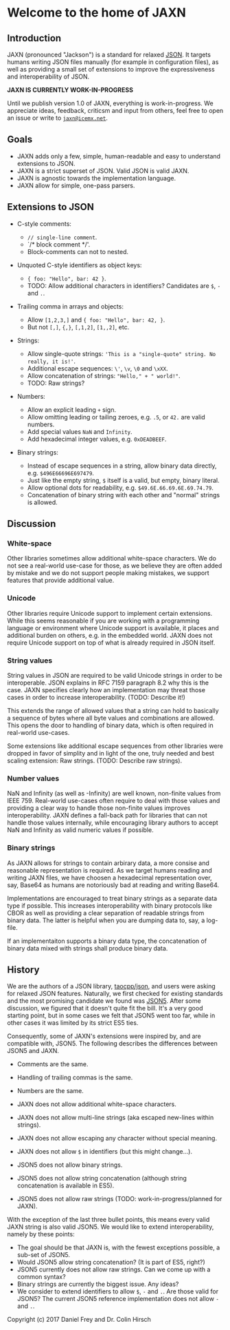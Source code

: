 # Welcome to the home of JAXN

## Introduction

JAXN (pronounced "Jackson") is a standard for relaxed [JSON](https://tools.ietf.org/html/rfc7159). It targets humans writing JSON files manually (for example in configuration files), as well as providing a small set of extensions to improve the expressiveness and interoperability of JSON.

**JAXN IS CURRENTLY WORK-IN-PROGRESS**

Until we publish version 1.0 of JAXN, everything is work-in-progress. We appreciate ideas, feedback, criticsm and input from others, feel free to open an issue or write to [`jaxn@icemx.net`](mailto:jaxn@icemx.net).

## Goals

* JAXN adds only a few, simple, human-readable and easy to understand extensions to JSON.
* JAXN is a strict superset of JSON. Valid JSON is valid JAXN.
* JAXN is agnostic towards the implementation language.
* JAXN allow for simple, one-pass parsers.

## Extensions to JSON

* C-style comments:

  * `// single-line comment`.
  * `/* block comment */'.
  * Block-comments can not to nested.

* Unquoted C-style identifiers as object keys:

  * `{ foo: "Hello", bar: 42 }`.
  * TODO: Allow additional characters in identifiers? Candidates are `$`, `-` and `.`.

* Trailing comma in arrays and objects:

  * Allow `[1,2,3,]` and `{ foo: "Hello", bar: 42, }`.
  * But not `[,]`, `{,}`, `[,1,2]`, `[1,,2]`, etc.

* Strings:

  * Allow single-quote strings: `'This is a "single-quote" string. No really, it is!'`.
  * Additional escape sequences: `\'`, `\v`, `\0` and `\xXX`.
  * Allow concatenation of strings: `"Hello," + " world!"`.
  * TODO: Raw strings?

* Numbers:

  * Allow an explicit leading `+` sign.
  * Allow omitting leading or tailing zeroes, e.g. `.5`, or `42.` are valid numbers.
  * Add special values `NaN` and `Infinity`.
  * Add hexadecimal integer values, e.g. `0xDEADBEEF`.

* Binary strings:

  * Instead of escape sequences in a string, allow binary data directly, e.g. `$496E66696E697479`.
  * Just like the empty string, `$` itself is a valid, but empty, binary literal.
  * Allow optional dots for readability, e.g. `$49.6E.66.69.6E.69.74.79`.
  * Concatenation of binary string with each other and "normal" strings is allowed.

## Discussion

### White-space

Other libraries sometimes allow additional white-space characters. We do not see a real-world use-case for those, as we believe they are often added by mistake and we do not support people making mistakes, we support features that provide additional value.

### Unicode

Other libraries require Unicode support to implement certain extensions. While this seems reasonable if you are working with a programming language or environment where Unicode support is available, it places and additional burden on others, e.g. in the embedded world. JAXN does not require Unicode support on top of what is already required in JSON itself.

### String values

String values in JSON are required to be valid Unicode strings in order to be interoperable. JSON explains in RFC 7159 paragraph 8.2 why this is the case. JAXN specifies clearly how an implementation may threat those cases in order to increase interoperability. (TODO: Describe it!)

This extends the range of allowed values that a string can hold to basically a sequence of bytes where all byte values and combinations are allowed. This opens the door to handling of binary data, which is often required in real-world use-cases.

Some extensions like additional escape sequences from other libraries were dropped in favor of simplity and in light of the one, truly needed and best scaling extension: Raw strings. (TODO: Describe raw strings).

### Number values

NaN and Infinity (as well as -Infinity) are well known, non-finite values from IEEE 759. Real-world use-cases often require to deal with those values and providing a clear way to handle those non-finite values improves interoperability. JAXN defines a fall-back path for libraries that can not handle those values internally, while encouraging library authors to accept NaN and Infinity as valid numeric values if possible.

### Binary strings

As JAXN allows for strings to contain arbirary data, a more consise and reasonable representation is required. As we target humans reading and writing JAXN files, we have choosen a hexadecimal representation over, say, Base64 as humans are notoriously bad at reading and writing Base64.

Implementations are encouraged to treat binary strings as a separate data type if possible. This increases interoperability with binary protocols like CBOR as well as providing a clear separation of readable strings from binary data. The latter is helpful when you are dumping data to, say, a log-file.

If an implementaiton supports a binary data type, the concatenation of binary data mixed with strings shall produce binary data.

## History

We are the authors of a JSON library, [taocpp/json](https://github.com/taocpp/json), and users were asking for relaxed JSON features. Naturally, we first checked for existing standards and the most promising candidate we found was [JSON5](http://json5.org). After some discussion, we figured that it doesn't quite fit the bill. It's a very good starting point, but in some cases we felt that JSON5 went too far, while in other cases it was limited by its strict ES5 ties.

Consequently, some of JAXN's extensions were inspired by, and are compatible with, JSON5. The following describes the differences between JSON5 and JAXN.

* Comments are the same.
* Handling of trailing commas is the same.
* Numbers are the same.

* JAXN does not allow additional white-space characters.
* JAXN does not allow multi-line strings (aka escaped new-lines within strings).
* JAXN does not allow escaping any character without special meaning.
* JAXN does not allow `$` in identifiers (but this might change...).

* JSON5 does not allow binary strings.
* JSON5 does not allow string concatenation (although string concatenation is available in ES5).
* JSON5 does not allow raw strings (TODO: work-in-progress/planned for JAXN).

With the exception of the last three bullet points, this means every valid JAXN string is also valid JSON5. We would like to extend interoperability, namely by these points:

* The goal should be that JAXN is, with the fewest exceptions possible, a sub-set of JSON5.
* Would JSON5 allow string concatenation? (It is part of ES5, right?)
* JSON5 currently does not allow raw strings. Can we come up with a common syntax?
* Binary strings are currently the biggest issue. Any ideas?
* We consider to extend identifiers to allow `$`, `-` and `.`. Are those valid for JSON5? The current JSON5 reference implementation does not allow `-` and `.`.

Copyright (c) 2017 Daniel Frey and Dr. Colin Hirsch

